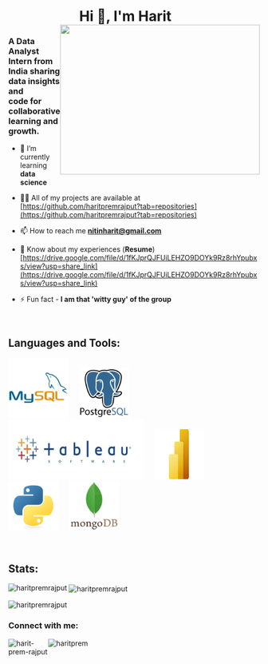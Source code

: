 <h1 align="center">Hi 👋, I'm Harit &emsp; <img src="https://github.com/haritpremrajput/haritpremrajput/blob/main/My gif.gif" align="right" width="400" height="300"/></h1>  
<h3 align="left">A Data Analyst Intern from India sharing data insights and <br>
 code for collaborative learning and growth.</h3>


- 🌱 I’m currently learning **data science**

- 👨‍💻 All of my projects are available at [https://github.com/haritpremrajput?tab=repositories](https://github.com/haritpremrajput?tab=repositories)

- 📫 How to reach me **nitinharit@gmail.com**

- 📄 Know about my experiences (**Resume**) [https://drive.google.com/file/d/1fKJprQJFUiLEHZO9DOYk9Rz8rhYpubxs/view?usp=share_link](https://drive.google.com/file/d/1fKJprQJFUiLEHZO9DOYk9Rz8rhYpubxs/view?usp=share_link)

- ⚡ Fun fact - **I am that 'witty guy' of the group**

<br>

<h2 align="left">Languages and Tools:</h2>
<p align="left"> <img src="https://raw.githubusercontent.com/devicons/devicon/master/icons/mysql/mysql-original-wordmark.svg" alt="mysql" width="120" height="120"/>          &emsp;                  <img src="https://raw.githubusercontent.com/devicons/devicon/master/icons/postgresql/postgresql-original-wordmark.svg" alt="postgresql" width="100" height="100"/>             &emsp;          <img src="https://github.com/haritpremrajput/haritpremrajput/blob/main/tableau-logo-tableau-software-700x263.jpg" width="270" height="120"/>             
&emsp; <img src="https://github.com/haritpremrajput/haritpremrajput/blob/main/download.jpg" width="100" height="100"/> &emsp; <img src="https://raw.githubusercontent.com/devicons/devicon/master/icons/python/python-original.svg" alt="python" width="100" height="100"/> </a>
&emsp;                          <a>
 <img src="https://raw.githubusercontent.com/devicons/devicon/master/icons/mongodb/mongodb-original-wordmark.svg" alt="mongodb" width="100" height="100"/> 
</a> </p>

<br>
<h2 align="left">Stats:</h2>

<p><img align="left" src="https://github-readme-stats.vercel.app/api/top-langs?username=haritpremrajput&show_icons=true&locale=en&layout=compact" alt="haritpremrajput" /></p>

<p>&nbsp;<img align="center" src="https://github-readme-stats.vercel.app/api?username=haritpremrajput&show_icons=true&locale=en" alt="haritpremrajput" /></p>

<p><img align="center" src="https://github-readme-streak-stats.herokuapp.com/?user=haritpremrajput&" alt="haritpremrajput" /></p><h3 align="left">Connect with me:</h3>
<p align="left">
 
<a href="https://linkedin.com/in/harit-prem-rajput" target="blank"><img align="left" src="https://raw.githubusercontent.com/rahuldkjain/github-profile-readme-generator/master/src/images/icons/Social/linked-in-alt.svg" alt="harit-prem-rajput" height="60" width="80" /></a>           <a href="https://twitter.com/haritprem" target="blank"><img align="left" src="https://raw.githubusercontent.com/rahuldkjain/github-profile-readme-generator/master/src/images/icons/Social/twitter.svg" alt="haritprem" height="60" width="80" /></a>   

</p>
